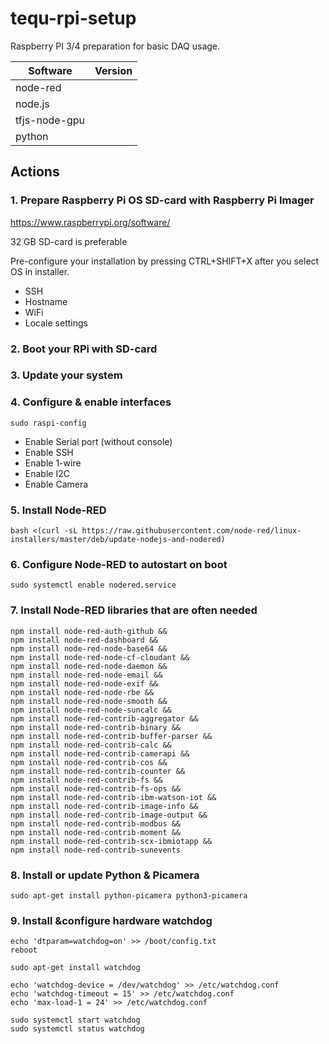# tequ-rpi-setup
Raspberry PI 3/4 preparation for basic DAQ usage. 

| Software      | Version       | 
| ------------- |:-------------:| 
| node-red	    | 	            |
| node.js       |               |
| tfjs-node-gpu |               | 
| python        |               | 



## Actions

### 1. Prepare Raspberry Pi OS SD-card with Raspberry Pi Imager

https://www.raspberrypi.org/software/

32 GB SD-card is preferable

Pre-configure your installation by pressing CTRL+SHIFT+X after you select OS in installer.

- SSH
- Hostname
- WiFi
- Locale settings

### 2. Boot your RPi with SD-card

### 3. Update your system

### 4. Configure & enable interfaces

```sudo raspi-config```

- Enable Serial port (without console)
- Enable SSH
- Enable 1-wire
- Enable I2C
- Enable Camera


### 5. Install Node-RED

```bash <(curl -sL https://raw.githubusercontent.com/node-red/linux-installers/master/deb/update-nodejs-and-nodered)```

### 6. Configure Node-RED to autostart on boot

```sudo systemctl enable nodered.service```

### 7. Install Node-RED libraries that are often needed
```cd ~./node-red
npm install node-red-auth-github &&
npm install node-red-dashboard && 
npm install node-red-node-base64 &&
npm install node-red-node-cf-cloudant && 
npm install node-red-node-daemon &&
npm install node-red-node-email && 
npm install node-red-node-exif && 
npm install node-red-node-rbe &&
npm install node-red-node-smooth &&
npm install node-red-node-suncalc && 
npm install node-red-contrib-aggregator && 
npm install node-red-contrib-binary && 
npm install node-red-contrib-buffer-parser && 
npm install node-red-contrib-calc &&
npm install node-red-contrib-camerapi && 
npm install node-red-contrib-cos && 
npm install node-red-contrib-counter &&
npm install node-red-contrib-fs && 
npm install node-red-contrib-fs-ops && 
npm install node-red-contrib-ibm-watson-iot &&
npm install node-red-contrib-image-info &&
npm install node-red-contrib-image-output &&
npm install node-red-contrib-modbus && 
npm install node-red-contrib-moment && 
npm install node-red-contrib-scx-ibmiotapp &&
npm install node-red-contrib-sunevents  
```

### 8. Install or update Python & Picamera

```sudo apt-get install python-picamera python3-picamera```

### 9. Install &configure hardware watchdog

```sudo su
echo 'dtparam=watchdog=on' >> /boot/config.txt
reboot
```

```sudo apt-get update
sudo apt-get install watchdog
```

```sudo su
echo 'watchdog-device = /dev/watchdog' >> /etc/watchdog.conf
echo 'watchdog-timeout = 15' >> /etc/watchdog.conf
echo 'max-load-1 = 24' >> /etc/watchdog.conf
```

```sudo systemctl enable watchdog
sudo systemctl start watchdog
sudo systemctl status watchdog
```


